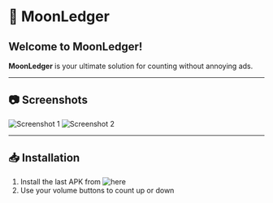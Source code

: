 # 🌙 MoonLedger

## Welcome to MoonLedger!

**MoonLedger** is your ultimate solution for counting without annoying ads. 

---

## 📷 Screenshots

![Screenshot 1](https://drive.google.com/file/d/1bHT1FYdPtSuHCRgU1LJp3pfXQPuKs01V/view?usp=sharing)
![Screenshot 2](https://drive.google.com/file/d/1BvA7xX7kj99WMc0arNX4vBWMWGaODbW2/view?usp=drive_link)

---

## 📥 Installation

1. Install the last APK from ![here](https://drive.google.com/drive/folders/1EmO-6sULB-bquPrRFXYLE6x-gP9cCA6W?usp=drive_link)
3. Use your volume buttons to count up or down
